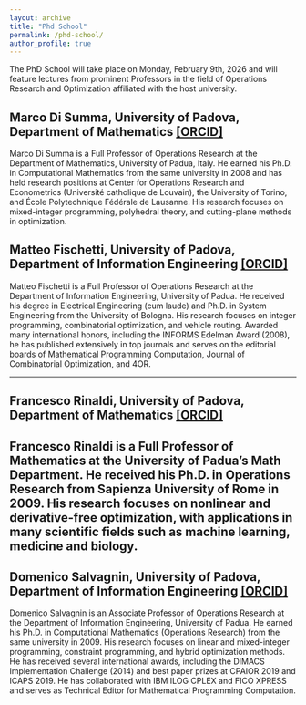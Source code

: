 ```yaml
---
layout: archive
title: "Phd School"
permalink: /phd-school/
author_profile: true
---
```


The PhD School will take place on Monday, February 9th, 2026 and will feature lectures from prominent Professors in the field of Operations Research and Optimization affiliated with the host university.

## Marco Di Summa, University of Padova, Department of Mathematics [[ORCID]](https://www.math.unipd.it/~disumma/research.html)
Marco Di Summa is a Full Professor of Operations Research at the Department of Mathematics, University of Padua, Italy. He earned his Ph.D. in Computational Mathematics from the same university in 2008 and has held research positions at Center for Operations Research and Econometrics (Université catholique de Louvain), the University of Torino, and École Polytechnique Fédérale de Lausanne. His research focuses on mixed-integer programming, polyhedral theory, and cutting-plane methods in optimization.

## Matteo Fischetti, University of Padova, Department of Information Engineering [[ORCID]](https://orcid.org/0000-0002-7673-6917)
Matteo Fischetti is a Full Professor of Operations Research at the Department of Information Engineering, University of Padua. He received his degree in Electrical Engineering (cum laude) and Ph.D. in System Engineering from the University of Bologna. His research focuses on integer programming, combinatorial optimization, and vehicle routing. Awarded many international honors, including the INFORMS Edelman Award (2008), he has published extensively in top journals and serves on the editorial boards of Mathematical Programming Computation, Journal of Combinatorial Optimization, and 4OR.

---

## Francesco Rinaldi, University of Padova, Department of Mathematics [[ORCID]](https://orcid.org/0000-0001-8978-6027)

Francesco Rinaldi is a Full Professor of Mathematics at the University of Padua’s Math Department. He received his Ph.D. in Operations Research from Sapienza University of Rome in 2009. His research focuses on nonlinear and derivative-free optimization, with applications in many scientific fields such as machine learning, medicine and biology.
---

## Domenico Salvagnin, University of Padova, Department of Information Engineering [[ORCID]](https://orcid.org/0000-0002-0232-2244)
Domenico Salvagnin is an Associate Professor of Operations Research at the Department of Information Engineering, University of Padua. He earned his Ph.D. in Computational Mathematics (Operations Research) from the same university in 2009. His research focuses on linear and mixed-integer programming, constraint programming, and hybrid optimization methods. He has received several international awards, including the DIMACS Implementation Challenge (2014) and best paper prizes at CPAIOR 2019 and ICAPS 2019. He has collaborated with IBM ILOG CPLEX and FICO XPRESS and serves as Technical Editor for Mathematical Programming Computation.


